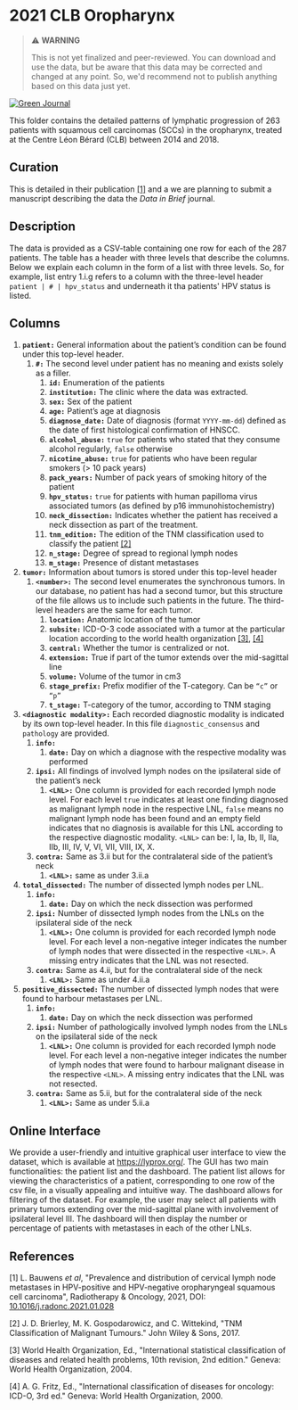 # 2021 CLB Oropharynx

> ⚠️ **WARNING**
> 
> This is not yet finalized and peer-reviewed. You can download and use the data, but be aware that this data may be corrected and changed at any point. So, we'd recommend not to publish anything based on this data just yet.

[![Green Journal](https://img.shields.io/badge/Rad%20Onc-j.radonc.2021.01.028-3e6e0e)](https://doi.org/10.1016/j.radonc.2021.01.028)

This folder contains the detailed patterns of lymphatic progression of 263 patients with squamous cell carcinomas (SCCs) in the oropharynx, treated at the Centre Léon Bérard (CLB) between 2014 and 2018.

## Curation

This is detailed in their publication [[1]](#1) and a we are planning to submit a manuscript describing the data the *Data in Brief* journal.


## Description

The data is provided as a CSV-table containing one row for each of the 287 patients. The table has a header with three levels that describe the columns. Below we explain each column in the form of a list with three levels. So, for example, list entry 1.i.g refers to a column with the three-level header `patient | # | hpv_status` and underneath it tha patients' HPV status is listed.


## Columns

1. **`patient:`** General information about the patient’s condition can be found under this top-level header.
    1. **`#:`** The second level under patient has no meaning and exists solely as a filler.
        1. **`id:`** Enumeration of the patients
        2. **`institution:`** The clinic where the data was extracted.
        3. **`sex:`** Sex of the patient
        4. **`age:`** Patient’s age at diagnosis
        5. **`diagnose_date:`** Date of diagnosis (format `YYYY-mm-dd`) defined as the date of first histological confirmation of HNSCC.
        6. **`alcohol_abuse:`** `true` for patients who stated that they consume alcohol regularly, `false` otherwise
        7. **`nicotine_abuse:`** `true` for patients who have been regular smokers (> 10 pack years)
        8. **`pack_years:`** Number of pack years of smoking hitory of the patient
        9. **`hpv_status:`** `true` for patients with human papilloma virus associated tumors (as defined by p16 immunohistochemistry)
        10. **`neck_dissection:`** Indicates whether the patient has received a neck dissection as part of the treatment.
        11. **`tnm_edition:`** The edition of the TNM classification used to classify the patient [[2]](#2)
        12. **`n_stage:`** Degree of spread to regional lymph nodes
        13. **`m_stage:`** Presence of distant metastases
2. **`tumor:`** Information about tumors is stored under this top-level header
    1. **`<number>:`** The second level enumerates the synchronous tumors. In our database, no patient has had a second tumor, but this structure of the file allows us to include such patients in the future. The third-level headers are the same for each tumor.
        1. **`location:`** Anatomic location of the tumor
        2. **`subsite:`** ICD-O-3 code associated with a tumor at the particular location according to the world health organization [[3]](#3), [[4]](#4)
        3. **`central:`** Whether the tumor is centralized or not.
        4. **`extension:`** True if part of the tumor extends over the mid-sagittal line
        5. **`volume:`** Volume of the tumor in cm3
        6. **`stage_prefix:`** Prefix modifier of the T-category. Can be `“c”` or `“p”`
        7. **`t_stage:`** T-category of the tumor, according to TNM staging
3. **`<diagnostic modality>:`** Each recorded diagnostic modality is indicated by its own top-level header. In this file `diagnostic_consensus` and `pathology` are provided.
    1. **`info:`** 
        1. **`date:`** Day on which a diagnose with the respective modality was performed
    2. **`ipsi:`** All findings of involved lymph nodes on the ipsilateral side of the patient’s neck
        1. **`<LNL>:`** One column is provided for each recorded lymph node level. For each level `true` indicates at least one finding diagnosed as malignant lymph node in the respective LNL, `false` means no malignant lymph node has been found and an empty field indicates that no diagnosis is available for this LNL according to the respective diagnostic modality. `<LNL>` can be: I, Ia, Ib, II, IIa, IIb, III, IV, V, VI, VII, VIII, IX, X.
    3. **`contra:`** Same as 3.ii but for the contralateral side of the patient’s neck
        1. **`<LNL>:`** same as under 3.ii.a
4. **`total_dissected:`** The number of dissected lymph nodes per LNL.
   1. **`info:`**
      1. **`date:`** Day on which the neck dissection was performed
   2. **`ipsi:`** Number of dissected lymph nodes from the LNLs on the ipsilateral side of the neck
      1. **`<LNL>:`** One column is provided for each recorded lymph node level. For each level a non-negative integer indicates the number of lymph nodes that were dissected in the respective `<LNL>`. A missing entry indicates that the LNL was not resected.
   3. **`contra:`** Same as 4.ii, but for the contralateral side of the neck
      1. **`<LNL>:`** Same as under 4.ii.a
5. **`positive_dissected:`** The number of dissected lymph nodes that were found to harbour metastases per LNL.
   1. **`info:`**
      1. **`date:`** Day on which the neck dissection was performed
   2. **`ipsi:`** Number of pathologically involved lymph nodes from the LNLs on the ipsilateral side of the neck
      1. **`<LNL>:`** One column is provided for each recorded lymph node level. For each level a non-negative integer indicates the number of lymph nodes that were found to harbour malignant disease in the respective `<LNL>`. A missing entry indicates that the LNL was not resected.
   3. **`contra:`** Same as 5.ii, but for the contralateral side of the neck
      1. **`<LNL>:`** Same as under 5.ii.a


## Online Interface

We provide a user-friendly and intuitive graphical user interface to view the dataset, which is available at https://lyprox.org/. The GUI has two main functionalities: the patient list and the dashboard. The patient list allows for viewing the characteristics of a patient, corresponding to one row of the csv file, in a visually appealing and intuitive way. The dashboard allows for filtering of the dataset. For example, the user may select all patients with primary tumors extending over the mid-sagittal plane with involvement of ipsilateral level III. The dashboard will then display the number or percentage of patients with metastases in each of the other LNLs.


## References

<a id="1">[1]</a>
L. Bauwens *et al*, "Prevalence and distribution of cervical lymph node metastases in HPV-positive and HPV-negative oropharyngeal squamous cell carcinoma", Radiotherapy & Oncology, 2021, DOI: [10.1016/j.radonc.2021.01.028](https://doi.org/10.1016/j.radonc.2021.01.028)

<a id="2">[2]</a>
J. D. Brierley, M. K. Gospodarowicz, and C. Wittekind, 
"TNM Classification of Malignant Tumours." 
John Wiley & Sons, 2017.

<a id="3">[3]</a>
World Health Organization, Ed., 
"International statistical classification of diseases and related health problems, 10th revision, 2nd edition." 
Geneva: World Health Organization, 2004.

<a id="4">[4]</a>
A. G. Fritz, Ed., 
"International classification of diseases for oncology: ICD-O, 3rd ed." 
Geneva: World Health Organization, 2000.
